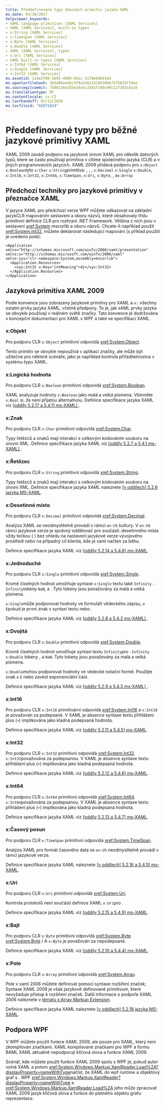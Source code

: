 ```yaml
---
title: Předdefinované typy obecných primitiv jazyka XAML
ms.date: 03/30/2017
helpviewer_keywords:
- XAML language primitives [XAML Services]
- XAML [XAML Services], built-in types
- x:String [XAML Services]
- x:TimeSpan [XAML Services]
- x:Byte [XAML Services]
- x:Double [XAML Services]
- XAML [XAML Services], types
- x:Uri [XAML Services]
- XAML built-in types [XAML Services]
- x:Int64 [XAML Services]
- x:Single [XAML Services]
- x:Int32 [XAML Services]
ms.assetid: 11de2f08-5b95-4989-b5ec-5178eb968184
ms.openlocfilehash: 3bd486ee66c5f9a32621416638bb7575025f7dee
ms.sourcegitcommit: 7588136e355e10cbc2582f389c90c127363c02a5
ms.translationtype: MT
ms.contentlocale: cs-CZ
ms.lasthandoff: 03/12/2020
ms.locfileid: "82071834"
---
```

# <a name="built-in-types-for-common-xaml-language-primitives"></a>Předdefinované typy pro běžné jazykové primitivy XAML

XAML 2009 zavádí podporu na jazykové úrovni XAML pro několik datových typů, které se často používají primitiva v cltime společného jazyka (CLR) a v jiných programovacích jazycích. XAML 2009 přidává podporu pro `x:Object` `x:Boolean`tyto `x:Char` `x:String`primitiva: , , , `x:Decimal` `x:Single` `x:Double`, `x:Int16`, `x:Int32`, `x:Int64`, `x:TimeSpan`, `x:Uri`, `x:Byte`, , a`x:Array`

## <a name="previous-techniques-for-language-primitives-in-xaml-markup"></a>Předchozí techniky pro jazykové primitivy v přeznačce XAML

 V jazyce XAML pro předchozí verze WPF můžete odkazovat na základní jazykCLR mapováním sestavení a oboru názvů, které obsahovaly třídu primitivní definice CLR pro rozhraní .NET Framework. Většina z nich jsou v sestavení <xref:System> mscorlib a oboru názvů. Chcete-li například použít <xref:System.Int32>, můžete deklarovat následující mapování (s příklad použití je uvedeno poté):

```xaml
<Application xmlns="http://schemas.microsoft.com/winfx/2006/xaml/presentation"
xmlns:x="http://schemas.microsoft.com/winfx/2006/xaml"
xmlns:sys="clr-namespace:System;assembly=mscorlib">
  <Application.Resources>
    <sys:Int32 x:Key="intMeaning">42</sys:Int32>
  </Application.Resources>
</Application>
```

## <a name="xaml-2009-language-primitives"></a>Jazyková primitiva XAML 2009

Podle konvence jsou zobrazeny jazykové primitivy pro XAML a `x:` všechny ostatní prvky jazyka XAML, včetně předpony. To je, jak xAML prvky jazyka se obvykle používají v reálném světě značky. Tato konvence je dodržována v koncepční dokumentaci pro XAML v WPF a také ve specifikaci XAML.

### <a name="xobject"></a>x:Objekt

Pro podporu CLR `x:Object` primitivní odpovídá <xref:System.Object>.

Tento primitiv se obvykle nepoužívá v aplikaci značky, ale může být užitečné pro některé scénáře, jako je například kontrola přiřaditelnostva v systému typu XAML.

### <a name="xboolean"></a>x:Logická hodnota

Pro podporu CLR `x:Boolean` primitivní odpovídá <xref:System.Boolean>.

XAML analyzuje hodnoty `x:Boolean` jako malá a velká písmena. Všimněte `x:Bool` si, že není přijatou alternativou. Definice specifikace jazyka XAML viz [ \[oddíly 5.2.17 a 5.4.11 ms-XAML\] ](https://docs.microsoft.com/previous-versions/msp-n-p/ff650760(v=pandp.10)).

### <a name="xchar"></a>x:Znak

Pro podporu CLR `x:Char` primitivní odpovídá <xref:System.Char>.

Typy řetězců a znaků mají interakci s celkovým kódováním souboru na úrovni XML. Definice specifikace jazyka XAML viz [ \[oddíly 5.2.7 a 5.4.1 ms-XAML\] ](https://docs.microsoft.com/previous-versions/msp-n-p/ff650760(v=pandp.10)).

### <a name="xstring"></a>x:Řetězec

Pro podporu CLR `x:String` primitivní odpovídá <xref:System.String>.

Typy řetězců a znaků mají interakci s celkovým kódováním souboru na úrovni XML. Definice specifikace jazyka XAML naleznete [ \[v oddílech\] 5.2.6 jazyka MS-XAML](https://docs.microsoft.com/previous-versions/msp-n-p/ff650760(v=pandp.10)).

### <a name="xdecimal"></a>x:Desetinné místo

Pro podporu CLR `x:Decimal` primitivní odpovídá <xref:System.Decimal>.

Analýza XAML se neodmyslitelně provádí v rámci `en-US` kultury. V `en-US` rámci jazykové verze je správný oddělovač pro součásti`.`desetinného místa vždy tečkou ( ) bez ohledu na nastavení jazykové verze vývojového prostředí nebo na případný cíl klienta, kde je xaml načten za běhu.

Definice specifikace jazyka XAML viz [ \[oddíly 5.2.14 a 5.4.8\] ms-XAML](https://docs.microsoft.com/previous-versions/msp-n-p/ff650760(v=pandp.10)).

### <a name="xsingle"></a>x:Jednoduché

Pro podporu CLR `x:Single` primitivní odpovídá <xref:System.Single>.

Kromě číselných hodnot umožňuje syntaxe `x:Single` textu také `Infinity` `-Infinity`tokeny `NaN`, a . Tyto tokeny jsou považovány za malá a velká písmena.

`x:Single`může podporovat hodnoty ve formuláři vědeckého zápisu, `e` `E`pokud je první znak v syntaxi textu nebo .

Definice specifikace jazyka XAML viz [ \[oddíly 5.2.8 a 5.4.2 ms-XAML\] ](https://docs.microsoft.com/previous-versions/msp-n-p/ff650760(v=pandp.10)).

### <a name="xdouble"></a>x:Dvojitá

Pro podporu CLR `x:Double` primitivní odpovídá <xref:System.Double>.

Kromě číselných hodnot umožňuje syntaxi textu `Infinity`pro `-Infinity` `x:Double` tokeny , a `NaN`. Tyto tokeny jsou považovány za malá a velká písmena.

`x:Double`mohou podporovat hodnoty ve vědecké notační formě. Použijte znak `e` `E` nebo zavést exponenciální část.

Definice specifikace jazyka XAML viz [ \[oddíly 5.2.9 a 5.4.3 ms-XAML\] ](https://docs.microsoft.com/previous-versions/msp-n-p/ff650760(v=pandp.10)).

### <a name="xint16"></a>x:Int16

Pro podporu CLR `x:Int16` primitivární odpovídá <xref:System.Int16> a `x:Int16` je považován za podepsané. V XAML je absence syntaxe textu přihlášení plus (`+`) implikována jako kladná podepsaná hodnota.

Definice specifikace jazyka XAML viz [ \[oddíly 5.2.11 a 5.4.5\] ms-XAML](https://docs.microsoft.com/previous-versions/msp-n-p/ff650760(v=pandp.10)).

### <a name="xint32"></a>x:Int32

Pro podporu CLR `x:Int32` primitivní odpovídá <xref:System.Int32>. `x:Int32`považována za podepsanou. V XAML je absence syntaxe textu přihlášení plus (`+`) implikována jako kladná podepsaná hodnota.

Definice specifikace jazyka XAML viz [ \[oddíly 5.2.12 a 5.4.6\] ms-XAML](https://docs.microsoft.com/previous-versions/msp-n-p/ff650760(v=pandp.10)).

### <a name="xint64"></a>x:Int64

Pro podporu CLR `x:Int64` primitivní odpovídá <xref:System.Int64>. `x:Int64`považována za podepsanou. V XAML je absence syntaxe textu přihlášení plus (`+`) implikována jako kladná podepsaná hodnota.

Definice specifikace jazyka XAML viz [ \[oddíly 5.2.13 a 5.4.7\] ms-XAML](https://docs.microsoft.com/previous-versions/msp-n-p/ff650760(v=pandp.10)).

### <a name="xtimespan"></a>x:Časový posun

Pro podporu CLR `x:TimeSpan` primitivní odpovídá <xref:System.TimeSpan>.

Analýza XAML pro formát časového data se `en-US` neodmyslitelně provádí v rámci jazykové verze.

Definice specifikace jazyka XAML naleznete [ \[v oddílech\] 5.2.16 a 5.4.10 ms-XAML](https://docs.microsoft.com/previous-versions/msp-n-p/ff650760(v=pandp.10)).

### <a name="xuri"></a>x:Uri

Pro podporu CLR `x:Uri` primitivní odpovídá <xref:System.Uri>.

Kontrola protokolů není součástí definice XAML `x:Uri`pro .

Definice specifikace jazyka XAML viz [ \[oddíly 5.2.15 a 5.4.9\] ms-XAML](https://docs.microsoft.com/previous-versions/msp-n-p/ff650760(v=pandp.10)).

### <a name="xbyte"></a>x:Bajt

Pro podporu CLR `x:Byte` primitivní odpovídá <xref:System.Byte>. <xref:System.Byte>  /  A `x:Byte` je považován za nepodepsané.

Definice specifikace jazyka XAML viz [ \[oddíly 5.2.10 a 5.4.4\] ms-XAML](https://docs.microsoft.com/previous-versions/msp-n-p/ff650760(v=pandp.10)).

### <a name="xarray"></a>x:Pole

Pro podporu CLR `x:Array` primitivní odpovídá <xref:System.Array>.

Pole v xaml 2006 můžete definovat pomocí syntaxe rozšíření značek; Syntaxe XAML 2009 je však jazykově definované primitivum, které nevyžaduje přístup k rozšíření značek. Další informace o podpoře XAML 2006 naleznete v [tématu x:Array Markup Extension](xarray-markup-extension.md).

Definice specifikace jazyka XAML naleznete [ \[v oddílech\] 5.2.18 jazyka MS-XAML](https://docs.microsoft.com/previous-versions/msp-n-p/ff650760(v=pandp.10)).

## <a name="wpf-support"></a>Podpora WPF

V WPF můžete použít funkce XAML 2009, ale pouze pro XAML, který není zkompilován značkami. XAML kompilované značkami pro WPF a formu BAML XAML aktuálně nepodporují klíčová slova a funkce XAML 2009.

Scénář, kde můžete použít funkce XAML 2009 spolu s WPF je, pokud autor volné XAML a potom <xref:System.Windows.Markup.XamlReader.Load%2A?displayProperty=nameWithType>načíst, že XAML do wpf runtime a objektový graf s . WPF <xref:System.Windows.Markup.XamlReader?displayProperty=nameWithType> a <xref:System.Windows.Markup.XamlReader.Load%2A> jeho může zpracovat XAML 2009 jazyk klíčová slova a funkce do platného objektu grafu reprezentace.

